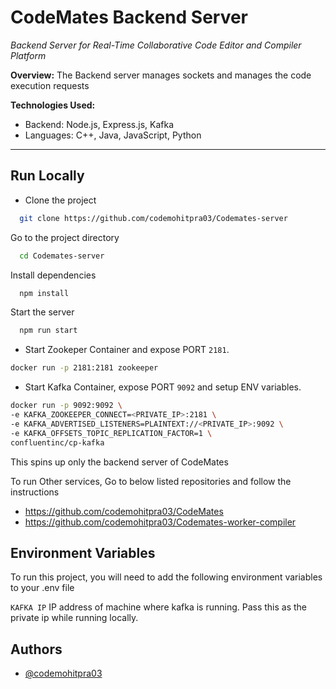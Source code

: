 
# CodeMates Backend Server





*Backend Server for Real-Time Collaborative Code Editor and Compiler Platform*

**Overview:**
The Backend server manages sockets and manages the code execution requests




**Technologies Used:**
- Backend: Node.js, Express.js, Kafka
- Languages: C++, Java, JavaScript, Python



---




## Run Locally

* Clone the project

```bash
  git clone https://github.com/codemohitpra03/Codemates-server
```

Go to the project directory

```bash
  cd Codemates-server
```

Install dependencies

```bash
  npm install
```

Start the server

```bash
  npm run start
```

* Start Zookeper Container and expose PORT ```2181```.
```bash
docker run -p 2181:2181 zookeeper
```

* Start Kafka Container, expose PORT ```9092``` and setup ENV variables.
```bash
docker run -p 9092:9092 \
-e KAFKA_ZOOKEEPER_CONNECT=<PRIVATE_IP>:2181 \
-e KAFKA_ADVERTISED_LISTENERS=PLAINTEXT://<PRIVATE_IP>:9092 \
-e KAFKA_OFFSETS_TOPIC_REPLICATION_FACTOR=1 \
confluentinc/cp-kafka
```


This spins up only the backend server of CodeMates

To run Other services, Go to below listed repositories and follow the instructions


* https://github.com/codemohitpra03/CodeMates
* https://github.com/codemohitpra03/Codemates-worker-compiler


## Environment Variables

To run this project, you will need to add the following environment variables to your .env file

`KAFKA IP` IP address of machine where kafka is running. Pass this as the private ip while running locally.




## Authors

- [@codemohitpra03](https://www.github.com/codemohitpra03)

